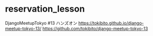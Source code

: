 # reservation_lesson

DjangoMeetupTokyo #13 ハンズオン
https://tokibito.github.io/django-meetup-tokyo-13/
https://github.com/tokibito/django-meetup-tokyo-13
